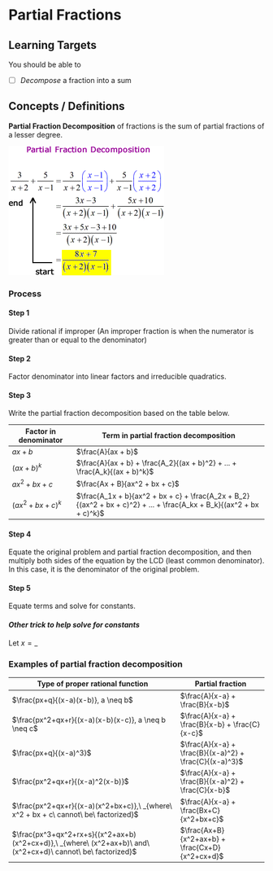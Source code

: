 # Partial Fractions

## Learning Targets

You should be able to
- [ ] *Decompose* a fraction into a sum

## Concepts / Definitions

**Partial Fraction Decomposition** of fractions is the sum of partial fractions of a lesser degree.

![Partial Fraction Decomposition](assets/partial_fractions_1.gif)

### Process

#### Step 1
Divide rational if improper (An improper fraction is when the numerator is greater than or equal to the denominator)

#### Step 2
Factor denominator into linear factors and irreducible quadratics.

#### Step 3
Write the partial fraction decomposition based on the table below.

Factor in denominator | Term in partial fraction decomposition
---|---
$ax + b$ | $\frac{A}{ax + b}$
$(ax + b)^k$ | $\frac{A}{ax + b} + \frac{A_2}{(ax + b)^2} + ... + \frac{A_k}{(ax + b)^k}$
$ax^2 + bx + c$ | $\frac{Ax + B}{ax^2 + bx + c}$
$(ax^2 + bx + c)^k$ | $\frac{A_1x + b}{ax^2 + bx + c} + \frac{A_2x + B_2}{(ax^2 + bx + c)^2} + ... + \frac{A_kx + B_k}{(ax^2 + bx + c)^k}$

#### Step 4
Equate the original problem and partial fraction decomposition, and then multiply both sides of the equation by the LCD (least common denominator). In this case, it is the denominator of the original problem.

#### Step 5
Equate terms and solve for constants.

#### *Other trick to help solve for constants*
Let $x = \_$

### Examples of partial fraction decomposition

Type of proper rational function | Partial fraction
---|---
$\frac{px+q}{(x-a)(x-b)}, a \neq b$ | $\frac{A}{x-a} + \frac{B}{x-b}$
$\frac{px^2+qx+r}{(x-a)(x-b)(x-c)}, a \neq b \neq c$ | $\frac{A}{x-a} + \frac{B}{x-b} + \frac{C}{x-c}$
$\frac{px+q}{(x-a)^3}$ | $\frac{A}{x-a} + \frac{B}{(x-a)^2} + \frac{C}{(x-a)^3}$
$\frac{px^2+qx+r}{(x-a)^2(x-b)}$ | $\frac{A}{x-a} + \frac{B}{(x-a)^2} + \frac{C}{x-b}$
$\frac{px^2+qx+r}{(x-a)(x^2+bx+c)},\ _{where\ x^2 + bx + c\ cannot\ be\ factorized}$ | $\frac{A}{x-a} + \frac{Bx+C}{x^2+bx+c}$
$\frac{px^3+qx^2+rx+s}{(x^2+ax+b)(x^2+cx+d)},\ _{where\ (x^2+ax+b)\ and\ (x^2+cx+d)\ cannot\ be\ factorized}$ | $\frac{Ax+B}{x^2+ax+b} + \frac{Cx+D}{x^2+cx+d}$
